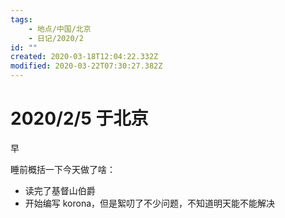 ```yaml
---
tags:
    - 地点/中国/北京
    - 日记/2020/2
id: ""
created: 2020-03-18T12:04:22.332Z
modified: 2020-03-22T07:30:27.382Z
---
```


# 2020/2/5 于北京

<!-- @timer "date":"Wed Feb 05 2020 09:38:31 GMT+0800 (CST)" -->

早

<!-- @timer "date":"Wed Feb 05 2020 23:40:21 GMT+0800 (CST)","duration":"about 14 hours" -->

睡前概括一下今天做了啥：

- 读完了基督山伯爵
- 开始编写 korona，但是絮叨了不少问题，不知道明天能不能解决
